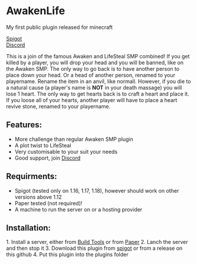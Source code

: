<h1>AwakenLife</h1>

My first public plugin released for minecraft

<a href="https://spigotmc.com">Spigot</a> <br>
<a href="https://discord.gg/uEzu8bdc">Discord</a>

This is a join of the famous Awaken and LifeSteal SMP combined!
If you get killed by a player, you will drop your head and you will be banned, like on the Awaken SMP. The only way to go back is to have another person to place down your head. Or a head of another person, renamed to your playername. Rename the item in an anvil, like normall.
However, if you die to a natural cause (a player's name is <strong>NOT</strong> in your death massage) you will lose 1 heart. The only way to get hearts back is to craft a heart and place it. If you loose all of your hearts, another player will have to place a heart revive stone, renamed to your playername.

<h2>Features:</h2>
<ul>
  <li>More challenge than regular Awaken SMP plugin</li>
  <li>A plot twist to LifeSteal</li>
  <li>Very customisable to your suit your needs</li>
  <li>Good support, join <a href="https://discord.gg/uEzu8bdc">Discord</a></li>
</ul>

<h2>Requirments:</h2>
<ul>
  <li>Spigot (tested only on 1.16, 1.17, 1.18), however should work on other versions above 1.12</li>
  <li>Paper tested (not required)!</li>
  <li>A machine to run the server on or a hosting provider</li>
</ul>

<h2>Installation:</h2>
1. Install a server, either from <a href=""https://www.spigotmc.org/wiki/buildtools/>Build Tools</a> or from <a href=https://papermc.io/downloads>Paper</a>
2. Lanch the server and then stop it
3. Download this plugin from <a href="https://spigotmc.com">spigot</a> or from a release on this github
4. Put this plugin into the plugins folder
